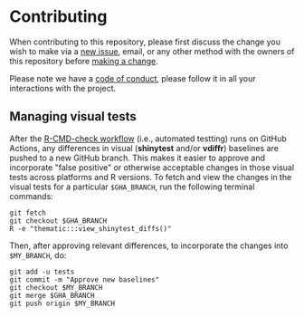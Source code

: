 # Contributing

When contributing to this repository, please first discuss the change you wish to make via a [new issue](https://github.com/rstudio/thematic/issues/new), email, or any other method with the owners of this repository before [making a change](https://github.com/rstudio/thematic/blob/main/.github/PULL_REQUEST_TEMPLATE.md).

Please note we have a [code of conduct](CODE_OF_CONDUCT.md), please follow it in all your interactions with the project.


## Managing visual tests

After the [R-CMD-check workflow](https://github.com/rstudio/thematic/actions?query=workflow%3AR-CMD-check) (i.e., automated testting) runs on GitHub Actions, any differences in visual (**shinytest** and/or **vdiffr**) baselines are pushed to a new GitHub branch. This makes it easier to approve and incorporate "false positive" or otherwise acceptable changes in those visual tests across platforms and R versions. To fetch and view the changes in the visual tests for a particular `$GHA_BRANCH`, run the following terminal commands:

```shell
git fetch
git checkout $GHA_BRANCH
R -e "thematic:::view_shinytest_diffs()"
```

Then, after approving relevant differences, to incorporate the changes into `$MY_BRANCH`, do:

```shell
git add -u tests
git commit -m "Approve new baselines"
git checkout $MY_BRANCH
git merge $GHA_BRANCH
git push origin $MY_BRANCH
```
